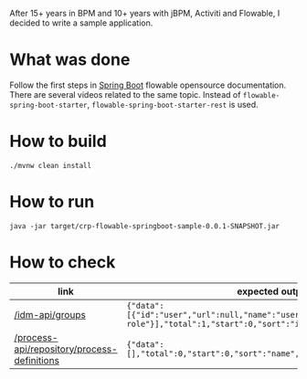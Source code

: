 After 15+ years in BPM and 10+ years with jBPM, Activiti and Flowable, I decided to write a sample application.

# What was done
Follow the first steps in [Spring Boot](https://www.flowable.com/open-source/docs/bpmn/ch05a-Spring-Boot) flowable 
opensource documentation. There are several videos related to the same topic. Instead of `flowable-spring-boot-starter`, 
`flowable-spring-boot-starter-rest` is used.

# How to build
```shell
./mvnw clean install
```

# How to run
```shell
java -jar target/crp-flowable-springboot-sample-0.0.1-SNAPSHOT.jar
```

# How to check

| link                                                                                                            | expected output                                                                                                                    |
|-----------------------------------------------------------------------------------------------------------------|------------------------------------------------------------------------------------------------------------------------------------|
| [/idm-api/groups](http://localhost:8080/idm-api/groups)                                                         | `{"data":[{"id":"user","url":null,"name":"users","type":"security-role"}],"total":1,"start":0,"sort":"id","order":"asc","size":1}` |
| [/process-api/repository/process-definitions](http://localhost:8080/process-api/repository/process-definitions) | `{"data":[],"total":0,"start":0,"sort":"name","order":"asc","size":0}`                                                             |